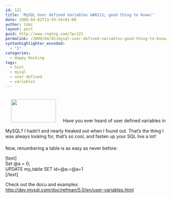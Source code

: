```yaml
---
id: 121
title: 'MySQL User defined Variables &#8211; good thing to know!'
date: 2009-04-02T13:59:54+01:00
author: tobi
layout: post
guid: http://www.rngtng.com/?p=121
permalink: /2009/04/02/mysql-user-defined-variables-good-thing-to-know/
syntaxhighlighter_encoded:
  - "1"
categories:
  - Happy Hacking
tags:
  - hint
  - mysql
  - user defined
  - variables
---
```

<p style="margin-bottom:20px">
  <img class="alignright" style="margin: 18px" src="http://matsu.files.wordpress.com/2008/01/mysql-logo.png" alt="" width="140" height="72" /> Have you ever heard of user defined variables in MySQL? I hadn&#8217;t and nearly freaked out when I found out. That&#8217;s the thing I was always looking for, that&#8217;s so cool, and fasten up your SQL live a lot!
</p>

<p style="text-align: left">
  Now, renumbering a table is as easy as never before:
</p>

[text]  
Set @a = 0;  
UPDATE my_table SET id=@a:=@a+1  
[/text]

Check out the docu and examples:  
<http://dev.mysql.com/doc/refman/5.0/en/user-variables.html>